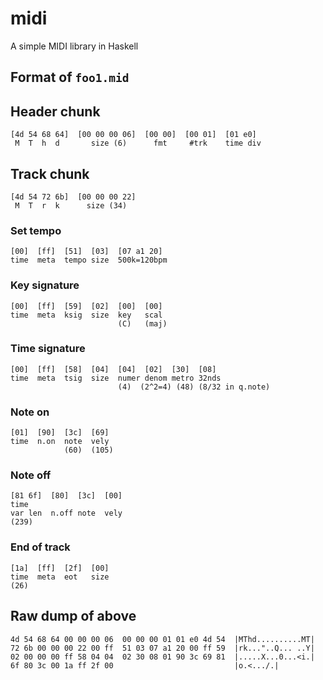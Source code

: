 midi
====

A simple MIDI library in Haskell

Format of `foo1.mid`
--------------------

Header chunk
------------

    [4d 54 68 64]  [00 00 00 06]  [00 00]  [00 01]  [01 e0]
     M  T  h  d       size (6)      fmt     #trk    time div

Track chunk
-----------

    [4d 54 72 6b]  [00 00 00 22]
     M  T  r  k      size (34)

### Set tempo

    [00]  [ff]  [51]  [03]  [07 a1 20]
    time  meta  tempo size  500k=120bpm

### Key signature

    [00]  [ff]  [59]  [02]  [00]  [00]
    time  meta  ksig  size  key   scal
                            (C)   (maj)

### Time signature

    [00]  [ff]  [58]  [04]  [04]  [02]  [30]  [08]
    time  meta  tsig  size  numer denom metro 32nds
                            (4)  (2^2=4) (48) (8/32 in q.note)

### Note on

    [01]  [90]  [3c]  [69]
    time  n.on  note  vely
                (60)  (105)

### Note off

    [81 6f]  [80]  [3c]  [00]
    time
    var len  n.off note  vely
    (239)

### End of track

    [1a]  [ff]  [2f]  [00]
    time  meta  eot   size
    (26)

Raw dump of above
-----------------

    4d 54 68 64 00 00 00 06  00 00 00 01 01 e0 4d 54  |MThd..........MT|
    72 6b 00 00 00 22 00 ff  51 03 07 a1 20 00 ff 59  |rk..."..Q... ..Y|
    02 00 00 00 ff 58 04 04  02 30 08 01 90 3c 69 81  |.....X...0...<i.|
    6f 80 3c 00 1a ff 2f 00                           |o.<.../.|
